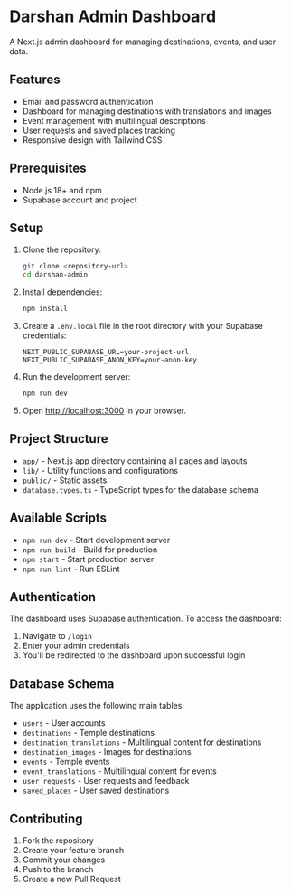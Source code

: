 # Darshan Admin Dashboard

A Next.js admin dashboard for managing destinations, events, and user data.

## Features

- Email and password authentication
- Dashboard for managing destinations with translations and images
- Event management with multilingual descriptions
- User requests and saved places tracking
- Responsive design with Tailwind CSS

## Prerequisites

- Node.js 18+ and npm
- Supabase account and project

## Setup

1. Clone the repository:
   ```bash
   git clone <repository-url>
   cd darshan-admin
   ```

2. Install dependencies:
   ```bash
   npm install
   ```

3. Create a `.env.local` file in the root directory with your Supabase credentials:
   ```
   NEXT_PUBLIC_SUPABASE_URL=your-project-url
   NEXT_PUBLIC_SUPABASE_ANON_KEY=your-anon-key
   ```

4. Run the development server:
   ```bash
   npm run dev
   ```

5. Open [http://localhost:3000](http://localhost:3000) in your browser.

## Project Structure

- `app/` - Next.js app directory containing all pages and layouts
- `lib/` - Utility functions and configurations
- `public/` - Static assets
- `database.types.ts` - TypeScript types for the database schema

## Available Scripts

- `npm run dev` - Start development server
- `npm run build` - Build for production
- `npm start` - Start production server
- `npm run lint` - Run ESLint

## Authentication

The dashboard uses Supabase authentication. To access the dashboard:

1. Navigate to `/login`
2. Enter your admin credentials
3. You'll be redirected to the dashboard upon successful login

## Database Schema

The application uses the following main tables:

- `users` - User accounts
- `destinations` - Temple destinations
- `destination_translations` - Multilingual content for destinations
- `destination_images` - Images for destinations
- `events` - Temple events
- `event_translations` - Multilingual content for events
- `user_requests` - User requests and feedback
- `saved_places` - User saved destinations

## Contributing

1. Fork the repository
2. Create your feature branch
3. Commit your changes
4. Push to the branch
5. Create a new Pull Request 
